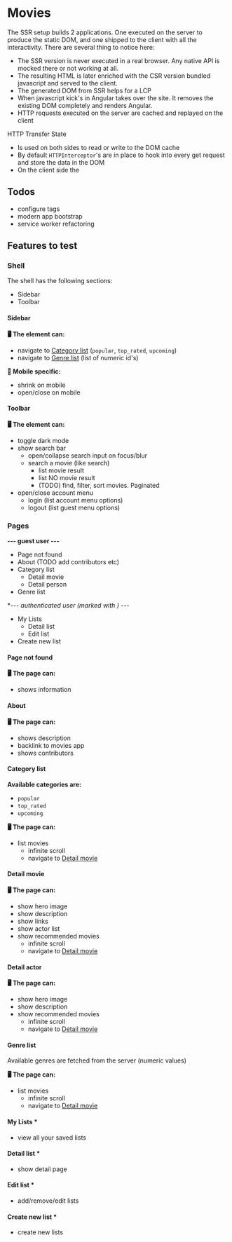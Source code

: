 # Movies

The SSR setup builds 2 applications.
One executed on the server to produce the static DOM, and one shipped to the client with all the interactivity.
There are several thing to notice here:

- The SSR version is never executed in a real browser. Any native API is mocked there or not working at all.
- The resulting HTML is later enriched with the CSR version bundled javascript and served to the client.
- The generated DOM from SSR helps for a LCP
- When javascript kick's in Angular takes over the site. It removes the existing DOM completely and renders Angular.
- HTTP requests executed on the server are cached and replayed on the client

HTTP Transfer State

- Is used on both sides to read or write to the DOM cache
- By default `HTTPInterceptor`'s are in place to hook into every get request and store the data in the DOM
- On the client side the

## Todos

- configure tags
- modern app bootstrap
- service worker refactoring

## Features to test

### Shell

The shell has the following sections:

- Sidebar
- Toolbar

#### Sidebar

**🖥️ The element can:**

- navigate to [Category list](#Category-list) (`popular`, `top_rated`, `upcoming`)
- navigate to [Genre list](#Genre-list) (list of numeric id's)

**📱 Mobile specific:**

- shrink on mobile
- open/close on mobile

#### Toolbar

**🖥️ The element can:**

- toggle dark mode
- show search bar
  - open/collapse search input on focus/blur
  - search a movie (like search)
    - list movie result
    - list NO movie result
    - (TODO) find, filter, sort movies. Paginated
- open/close account menu
  - login (list account menu options)
  - logout (list guest menu options)

### Pages

**--- guest user ---**

- Page not found
- About (TODO add contributors etc)
- Category list
  - Detail movie
  - Detail person
- Genre list

**--- authenticated user (marked with *) ---**

- My Lists
  - Detail list
  - Edit list
- Create new list

#### Page not found

**🖥️ The page can:**

- shows information

#### About

**🖥️ The page can:**

- shows description
- backlink to movies app
- shows contributors

#### Category list

**Available categories are:**

- `popular`
- `top_rated`
- `upcoming`

**🖥️ The page can:**

- list movies
  - infinite scroll
  - navigate to [Detail movie](#Detail-movie)

#### Detail movie

**🖥️ The page can:**

- show hero image
- show description
- show links
- show actor list
- show recommended movies
  - infinite scroll
  - navigate to [Detail movie](#Detail-movie)

#### Detail actor

**🖥️ The page can:**

- show hero image
- show description
- show recommended movies
  - infinite scroll
  - navigate to [Detail movie](#Detail-movie)

#### Genre list

Available genres are fetched from the server (numeric values)

**🖥️ The page can:**

- list movies
  - infinite scroll
  - navigate to [Detail movie](#Detail-movie)

#### My Lists *

- view all your saved lists

#### Detail list *

- show detail page

#### Edit list *

- add/remove/edit lists

#### Create new list *

- create new lists
